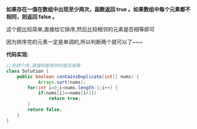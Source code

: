**如果存在一值在数组中出现至少两次，函数返回 true 。如果数组中每个元素都不相同，则返回 false 。**

这个题比较简单,直接给它排序,然后比较相邻的元素是否相等即可

因为排序完的元素一定是单调的,所以判断两个就可以了~~~


**代码实现:**

```java
//先排个序,直接判断相邻的是否相等
class Solution {
    public boolean containsDuplicate(int[] nums) {
            Arrays.sort(nums);
        for(int i=0;i<nums.length-1;i++) {
            if(nums[i]==nums[i+1])
                return true;
        }
        return false;
    }
}
    
```
